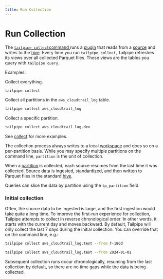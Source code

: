 ```yaml
---
title: Run Collection
---
```


# Run Collection

The [`tailpipe collect`command ](/docs/reference/cli/collect) runs a [plugin](/docs/collect/plugins) that reads from a [source](/docs/manage/source) and writes to the [hive](/docs/collect/configure#hive-partitioning). Every time you run `tailpipe collect`, Tailpipe refreshes its views over all collected Parquet files. Those views are the tables you query with `tailpipe query`.

Examples:

Collect everything.

```bash
tailpipe collect
```

Collect all partitions in the `aws_cloudtrail_log` table.

```bash
tailpipe collect aws_cloudtrail_log
```

Collect a specific partition.

```bash
tailpipe collect aws_cloudtrail_log.dev
```

See [collect](/docs/reference/cli/collect) for more examples.


The collection process always writes to a local [workspace](/docs/manage/workspace) and does so on a per-partition basis.  While you may specify multiple partitions on the command line, `partition` is the unit of collection.

<!--
A partition day is the atomic unit of work; the partition collection succeeds or fails for all sources for a given day, and if it fails, it rolls everything back for that day.
-->

When a [partition](/docs/manage/partition) is collected, each source resumes from the last time it was collected. Source data is ingested, standardized, and then written to Parquet files in the standard [hive](/docs/collect/configure#hive-partitioning).

Queries can slice the data by partition using the `tp_partition` field.

### Initial collection

Often, the source data to be ingested is large, and the first ingestion would take quite a long time. To improve the first-run experience for collection, Tailpipe attempts to collect in reverse chronological order. In other words, it starts with the current day and moves backward.  By default, Tailpipe will only collect the last 7 days during the initial collection.  You can override that on the command line, e.g.:

```bash
tailpipe collect aws_cloudtrail_log.test --from T-180d
```

```bash
tailpipe collect aws_cloudtrail_log.test --from 2024-01-01
```

Subsequent collection runs occur chronologically, resuming from the last collection by default, so there are no time gaps while the data is being collected.

<!--
- The data is available for querying even while partition collection is still occurring.
-->

